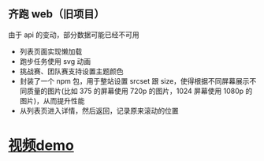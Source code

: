 ## 齐跑 web（旧项目）

由于 api 的变动，部分数据可能已经不可用

- 列表页面实现懒加载
- 跑步任务使用 svg 动画
- 挑战赛、团队赛支持设置主题颜色
- 封装了一个 npm 包，用于整站设置 srcset 跟 size，使得根据不同屏幕展示不同质量的图片(比如 375 的屏幕使用 720p 的图片，1024 屏幕使用 1080p 的图片)，从而提升性能
- 从列表页进入详情，然后返回，记录原来滚动的位置

<p>
   <h1><a href="https://fish-1256004880.cos.ap-shenzhen-fsi.myqcloud.com/index.html#running">视频demo</a></h1>
</p>
